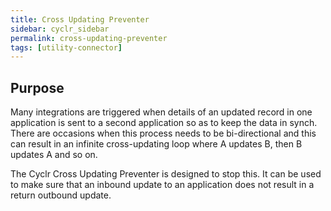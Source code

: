 ```yaml
---
title: Cross Updating Preventer
sidebar: cyclr_sidebar
permalink: cross-updating-preventer
tags: [utility-connector]
---
```


## Purpose

Many integrations are triggered when details of an updated record in one application is sent to a second application so as to keep the data in synch. There are occasions when this process needs to be bi-directional and this can result in an infinite cross-updating loop where A updates B, then B updates A and so on.

The Cyclr Cross Updating Preventer is designed to stop this.  It can be used to make sure that an inbound update to an application does not result in a return outbound update.

